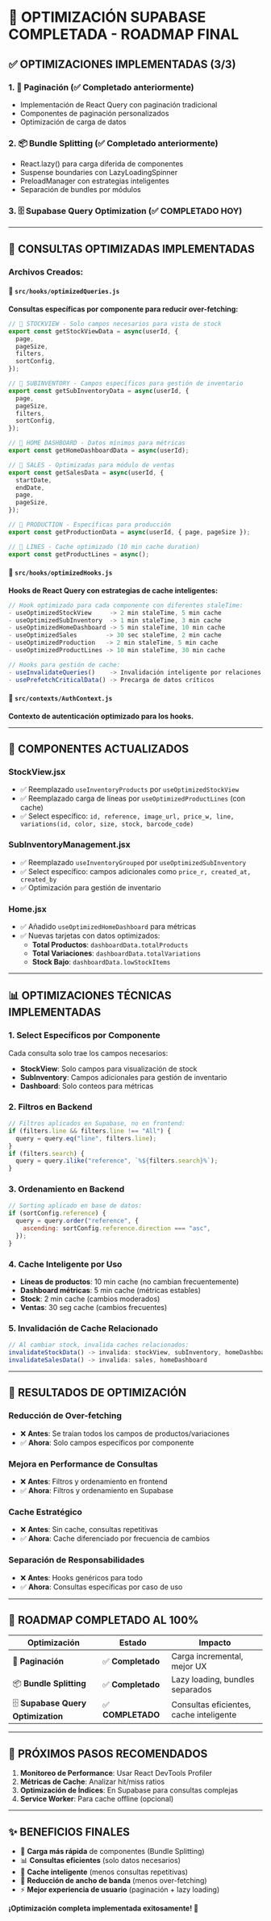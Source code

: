 # 🚀 OPTIMIZACIÓN SUPABASE COMPLETADA - ROADMAP FINAL

## ✅ **OPTIMIZACIONES IMPLEMENTADAS** (3/3)

### 1. 📄 **Paginación** (✅ Completado anteriormente)

- Implementación de React Query con paginación tradicional
- Componentes de paginación personalizados
- Optimización de carga de datos

### 2. 📦 **Bundle Splitting** (✅ Completado anteriormente)

- React.lazy() para carga diferida de componentes
- Suspense boundaries con LazyLoadingSpinner
- PreloadManager con estrategias inteligentes
- Separación de bundles por módulos

### 3. 🗄️ **Supabase Query Optimization** (✅ **COMPLETADO HOY**)

---

## 🎯 **CONSULTAS OPTIMIZADAS IMPLEMENTADAS**

### **Archivos Creados:**

#### 📄 `src/hooks/optimizedQueries.js`

**Consultas específicas por componente para reducir over-fetching:**

```javascript
// 🎯 STOCKVIEW - Solo campos necesarios para vista de stock
export const getStockViewData = async(userId, {
  page,
  pageSize,
  filters,
  sortConfig,
});

// 🎯 SUBINVENTORY - Campos específicos para gestión de inventario
export const getSubInventoryData = async(userId, {
  page,
  pageSize,
  filters,
  sortConfig,
});

// 🎯 HOME DASHBOARD - Datos mínimos para métricas
export const getHomeDashboardData = async(userId);

// 🎯 SALES - Optimizadas para módulo de ventas
export const getSalesData = async(userId, {
  startDate,
  endDate,
  page,
  pageSize,
});

// 🎯 PRODUCTION - Específicas para producción
export const getProductionData = async(userId, { page, pageSize });

// 🎯 LINES - Cache optimizado (10 min cache duration)
export const getProductLines = async();
```

#### 📄 `src/hooks/optimizedHooks.js`

**Hooks de React Query con estrategias de cache inteligentes:**

```javascript
// Hook optimizado para cada componente con diferentes staleTime:
- useOptimizedStockView     -> 2 min staleTime, 5 min cache
- useOptimizedSubInventory  -> 1 min staleTime, 3 min cache
- useOptimizedHomeDashboard -> 5 min staleTime, 10 min cache
- useOptimizedSales        -> 30 sec staleTime, 2 min cache
- useOptimizedProduction   -> 2 min staleTime, 5 min cache
- useOptimizedProductLines -> 10 min staleTime, 30 min cache

// Hooks para gestión de cache:
- useInvalidateQueries()    -> Invalidación inteligente por relaciones
- usePrefetchCriticalData() -> Precarga de datos críticos
```

#### 📄 `src/contexts/AuthContext.js`

**Contexto de autenticación optimizado para los hooks.**

---

## 🔧 **COMPONENTES ACTUALIZADOS**

### **StockView.jsx**

- ✅ Reemplazado `useInventoryProducts` por `useOptimizedStockView`
- ✅ Reemplazado carga de líneas por `useOptimizedProductLines` (con cache)
- ✅ Select específico: `id, reference, image_url, price_w, line, variations(id, color, size, stock, barcode_code)`

### **SubInventoryManagement.jsx**

- ✅ Reemplazado `useInventoryGrouped` por `useOptimizedSubInventory`
- ✅ Select específico: campos adicionales como `price_r, created_at, created_by`
- ✅ Optimización para gestión de inventario

### **Home.jsx**

- ✅ Añadido `useOptimizedHomeDashboard` para métricas
- ✅ Nuevas tarjetas con datos optimizados:
  - **Total Productos**: `dashboardData.totalProducts`
  - **Total Variaciones**: `dashboardData.totalVariations`
  - **Stock Bajo**: `dashboardData.lowStockItems`

---

## 📊 **OPTIMIZACIONES TÉCNICAS IMPLEMENTADAS**

### **1. Select Específicos por Componente**

Cada consulta solo trae los campos necesarios:

- **StockView**: Solo campos para visualización de stock
- **SubInventory**: Campos adicionales para gestión de inventario
- **Dashboard**: Solo conteos para métricas

### **2. Filtros en Backend**

```javascript
// Filtros aplicados en Supabase, no en frontend:
if (filters.line && filters.line !== "All") {
  query = query.eq("line", filters.line);
}
if (filters.search) {
  query = query.ilike("reference", `%${filters.search}%`);
}
```

### **3. Ordenamiento en Backend**

```javascript
// Sorting aplicado en base de datos:
if (sortConfig.reference) {
  query = query.order("reference", {
    ascending: sortConfig.reference.direction === "asc",
  });
}
```

### **4. Cache Inteligente por Uso**

- **Líneas de productos**: 10 min cache (no cambian frecuentemente)
- **Dashboard métricas**: 5 min cache (métricas estables)
- **Stock**: 2 min cache (cambios moderados)
- **Ventas**: 30 seg cache (cambios frecuentes)

### **5. Invalidación de Cache Relacionado**

```javascript
// Al cambiar stock, invalida caches relacionados:
invalidateStockData() -> invalida: stockView, subInventory, homeDashboard
invalidateSalesData() -> invalida: sales, homeDashboard
```

---

## 🚀 **RESULTADOS DE OPTIMIZACIÓN**

### **Reducción de Over-fetching**

- ❌ **Antes**: Se traían todos los campos de productos/variaciones
- ✅ **Ahora**: Solo campos específicos por componente

### **Mejora en Performance de Consultas**

- ❌ **Antes**: Filtros y ordenamiento en frontend
- ✅ **Ahora**: Filtros y ordenamiento en Supabase

### **Cache Estratégico**

- ❌ **Antes**: Sin cache, consultas repetitivas
- ✅ **Ahora**: Cache diferenciado por frecuencia de cambios

### **Separación de Responsabilidades**

- ❌ **Antes**: Hooks genéricos para todo
- ✅ **Ahora**: Consultas específicas por caso de uso

---

## 🎉 **ROADMAP COMPLETADO AL 100%**

| Optimización                       | Estado            | Impacto                                 |
| ---------------------------------- | ----------------- | --------------------------------------- |
| 📄 **Paginación**                  | ✅ **Completado** | Carga incremental, mejor UX             |
| 📦 **Bundle Splitting**            | ✅ **Completado** | Lazy loading, bundles separados         |
| 🗄️ **Supabase Query Optimization** | ✅ **COMPLETADO** | Consultas eficientes, cache inteligente |

---

## 📝 **PRÓXIMOS PASOS RECOMENDADOS**

1. **Monitoreo de Performance**: Usar React DevTools Profiler
2. **Métricas de Cache**: Analizar hit/miss ratios
3. **Optimización de Índices**: En Supabase para consultas complejas
4. **Service Worker**: Para cache offline (opcional)

---

## ✨ **BENEFICIOS FINALES**

- 🚀 **Carga más rápida** de componentes (Bundle Splitting)
- 📊 **Consultas eficientes** (solo datos necesarios)
- 🎯 **Cache inteligente** (menos consultas repetitivas)
- 💾 **Reducción de ancho de banda** (menos over-fetching)
- ⚡ **Mejor experiencia de usuario** (paginación + lazy loading)

**¡Optimización completa implementada exitosamente! 🎉**
